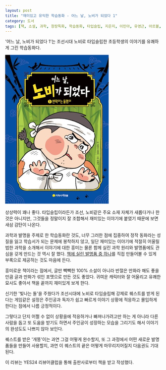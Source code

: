 ```yaml
---
layout: post
title: "재미있고 유익한 학습동화 - 어느 날, 노비가 되었다 1"
category: 도서
tags: [책, 소설, 과학, 창장독화, 학습동화, 타입슬립, 지은지, 이민아, 유영근, 아르볼, YES24 리뷰어클럽, 서평]
---
```


'어느 날, 노비가 되었다 1'는
조선시대 노비로 타입슬립한 초등학생의 이야기를 유쾌하게 그린 학습동화다.

![표지](/images/book/one-day-i-became-a-slave-1-book-h480.jpg)

상상력이 꽤나 좋다.
타입슬립이라든가 조선, 노비같은 주요 소재 자체가 새롭다거나 한 것은 아니지만,
그것들을 정말이지 잘 조합해서 재미있는 이야기에 붙였기 때문에
보면 새삼 감탄이 나온다.

과학과 발명을 주제로 한 학습동화란 것도,
너무 그러한 점에 집중하여 정작 동화라는 성질을 잃고 학습서가 되는 문제에 봉착하지 않고,
일단 재미있는 이야기에 적절히 어울릴법한 과학을 소개해서
이야기에 대한 흥미는 물론
함께 실린 과학 원리와 발명품에도 관심을 갖게 만드는 것 역시 잘 했다.
[책에 실린 발명품 중 하나](https://www.youtube.com/watch?v=j78qTJn047c)를 직접 만들어볼 수 있게 부록으로 제공하는 것도 마음에 든다.

흥미로운 책이라는 점에서,
글만 빽빽한 100% 소설이 아니라
반절은 만화라 해도 좋을만큼 글과 만화가 섞인 포맷으로 만든 것도 좋았다.
귀여운 캐릭터와 잘 어울리고 유쾌한 묘사도 좋아서 책을 끝까지 재미있게 보게 한다.

신기한 '빛나는 돌'을 주웠다가
조선시대에 노비로 타임슬립해
강제로 퀘스트를 받게 된다는 게임같은 설정은
주인공과 독자가 쉽고 빠르게 이야기 상황에 적응하고 몰입하게 한다는 점에서 나름 긍정적이다.

그렇다고 단지 어쩔 수 없이 상황을에 적응하거나 빠져나가려고만 하는 게 아니라
다른 사람을 돕고 또 도움을 받기도 하면서
주인공이 성장하는 모습을 그리기도 해서
이야기의 완성도도 나쁘지 않아 보인다.

퀘스트를 받은 '개똥'이는 과연 그걸 어떻게 완수할지,
또 그 과정에서 어떤 새로운 발명품들을 만들어 사용할지,
과연 이 퀘스트의 끝은 어떻게 마무리지어질지
다음권도 기대된다.



<div class="im im-info">
이 리뷰는 YES24 리뷰어클럽을 통해 출판사로부터 책을 받고 작성했다.
</div>
